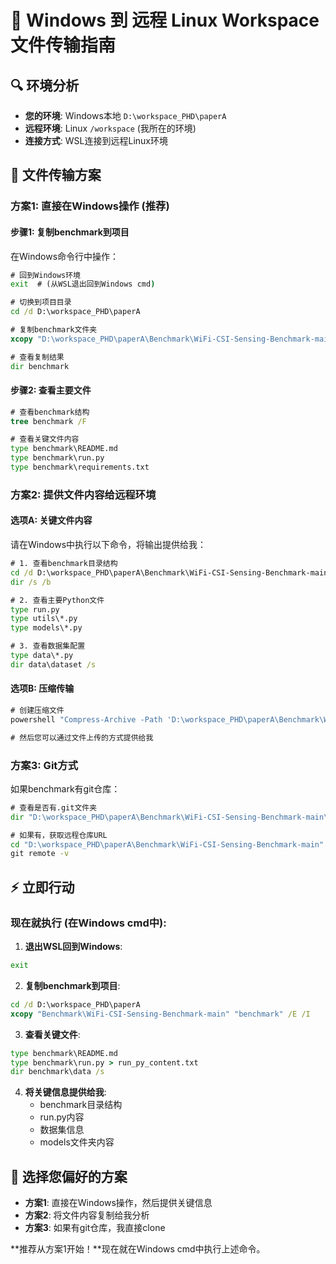 # 🔄 Windows 到 远程 Linux Workspace 文件传输指南

## 🔍 **环境分析**

- **您的环境**: Windows本地 `D:\workspace_PHD\paperA`
- **远程环境**: Linux `/workspace` (我所在的环境)
- **连接方式**: WSL连接到远程Linux环境

## 🚀 **文件传输方案**

### **方案1: 直接在Windows操作 (推荐)**

#### **步骤1: 复制benchmark到项目**
在Windows命令行中操作：
```cmd
# 回到Windows环境
exit  # (从WSL退出回到Windows cmd)

# 切换到项目目录
cd /d D:\workspace_PHD\paperA

# 复制benchmark文件夹
xcopy "D:\workspace_PHD\paperA\Benchmark\WiFi-CSI-Sensing-Benchmark-main" "benchmark" /E /I

# 查看复制结果
dir benchmark
```

#### **步骤2: 查看主要文件**
```cmd
# 查看benchmark结构
tree benchmark /F

# 查看关键文件内容
type benchmark\README.md
type benchmark\run.py
type benchmark\requirements.txt
```

### **方案2: 提供文件内容给远程环境**

#### **选项A: 关键文件内容**
请在Windows中执行以下命令，将输出提供给我：

```cmd
# 1. 查看benchmark目录结构
cd /d D:\workspace_PHD\paperA\Benchmark\WiFi-CSI-Sensing-Benchmark-main
dir /s /b

# 2. 查看主要Python文件
type run.py
type utils\*.py
type models\*.py

# 3. 查看数据集配置
type data\*.py
dir data\dataset /s
```

#### **选项B: 压缩传输**
```cmd
# 创建压缩文件
powershell "Compress-Archive -Path 'D:\workspace_PHD\paperA\Benchmark\WiFi-CSI-Sensing-Benchmark-main' -DestinationPath 'D:\benchmark.zip'"

# 然后您可以通过文件上传的方式提供给我
```

### **方案3: Git方式**
如果benchmark有git仓库：
```cmd
# 查看是否有.git文件夹
dir "D:\workspace_PHD\paperA\Benchmark\WiFi-CSI-Sensing-Benchmark-main\.git"

# 如果有，获取远程仓库URL
cd "D:\workspace_PHD\paperA\Benchmark\WiFi-CSI-Sensing-Benchmark-main"
git remote -v
```

## ⚡ **立即行动**

### **现在就执行** (在Windows cmd中):

1. **退出WSL回到Windows**:
```cmd
exit
```

2. **复制benchmark到项目**:
```cmd
cd /d D:\workspace_PHD\paperA
xcopy "Benchmark\WiFi-CSI-Sensing-Benchmark-main" "benchmark" /E /I
```

3. **查看关键文件**:
```cmd
type benchmark\README.md
type benchmark\run.py > run_py_content.txt
dir benchmark\data /s
```

4. **将关键信息提供给我**:
   - benchmark目录结构
   - run.py内容
   - 数据集信息
   - models文件夹内容

## 🎯 **选择您偏好的方案**

- **方案1**: 直接在Windows操作，然后提供关键信息
- **方案2**: 将文件内容复制给我分析
- **方案3**: 如果有git仓库，我直接clone

**推荐从方案1开始！**现在就在Windows cmd中执行上述命令。